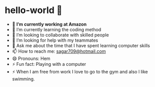 # hello-world 👋
- 🔭 **I’m currently working at Amazon**
- 🌱 I’m currently learning the coding method 
- 👯 I’m looking to collaborate with skilled people 
- 🤔 I’m looking for help with my teammates
- 💬 Ask me about the time that I have spent learning computer skills
- 📫 How to reach me: sagar709@hotmail.com
- 😄 Pronouns: Hem
- ⚡ Fun fact: Playing with a computer
- ⚡  When I am free from work I love to go to the gym and also l like swimming.
